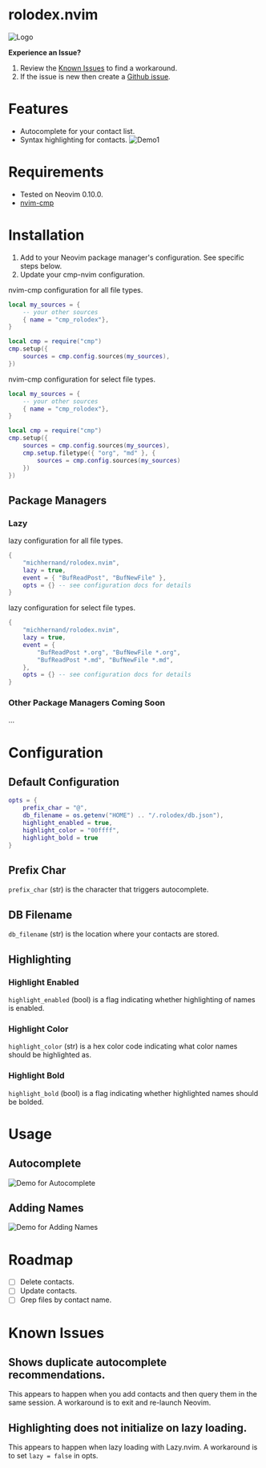 # rolodex.nvim

![Logo](./repo/logo.png)

**Experience an Issue?**
1. Review the [Known Issues](#known-issues) to find a workaround.
2. If the issue is new then create a [Github issue](https://github.com/michhernand/rolodex.nvim/issues).

# Features
- Autocomplete for your contact list.
- Syntax highlighting for contacts.
![Demo1](./repo/demo1.gif)

# Requirements
- Tested on Neovim 0.10.0.
- [nvim-cmp](https://github.com/hrsh7th/nvim-cmp)

# Installation
1. Add to your Neovim package manager's configuration. See specific steps below.
2. Update your cmp-nvim configuration.

nvim-cmp configuration for all file types.
```lua
local my_sources = {
    -- your other sources
    { name = "cmp_rolodex"},
}

local cmp = require("cmp")
cmp.setup({
    sources = cmp.config.sources(my_sources),
})
```

nvim-cmp configuration for select file types.
```lua
local my_sources = {
    -- your other sources
    { name = "cmp_rolodex"},
}

local cmp = require("cmp")
cmp.setup({
    sources = cmp.config.sources(my_sources),
    cmp.setup.filetype({ "org", "md" }, {
        sources = cmp.config.sources(my_sources)
    })
})
```

## Package Managers
### Lazy
lazy configuration for all file types.
```lua
{
    "michhernand/rolodex.nvim",
    lazy = true,
    event = { "BufReadPost", "BufNewFile" },
    opts = {} -- see configuration docs for details
}
```

lazy configuration for select file types.
```lua
{
    "michhernand/rolodex.nvim",
    lazy = true,
    event = {
        "BufReadPost *.org", "BufNewFile *.org",
        "BufReadPost *.md", "BufNewFile *.md",
    },
    opts = {} -- see configuration docs for details
}
```

### Other Package Managers Coming Soon
...

# Configuration
## Default Configuration
```lua
opts = {
    prefix_char = "@",
    db_filename = os.getenv("HOME") .. "/.rolodex/db.json"),
    highlight_enabled = true,
    highlight_color = "00ffff",
    highlight_bold = true
}
```

## Prefix Char
`prefix_char` (str) is the character that triggers autocomplete.

## DB Filename
`db_filename` (str) is the location where your contacts are stored.

## Highlighting
### Highlight Enabled
`highlight_enabled` (bool) is a flag indicating whether highlighting of names is enabled.

### Highlight Color
`highlight_color` (str) is a hex color code indicating what color names should be highlighted as.

### Highlight Bold
`highlight_bold` (bool) is a flag indicating whether highlighted names should be bolded.

# Usage
## Autocomplete
![Demo for Autocomplete](./repo/demo3.gif)
## Adding Names
![Demo for Adding Names](./repo/demo2.gif)

# Roadmap
- [ ] Delete contacts.
- [ ] Update contacts.
- [ ] Grep files by contact name.

# Known Issues
## Shows duplicate autocomplete recommendations.
This appears to happen when you add contacts and then query them in the same session. A workaround is to exit and re-launch Neovim.
## Highlighting does not initialize on lazy loading.
This appears to happen when lazy loading with Lazy.nvim. A workaround is to set `lazy = false` in opts.
